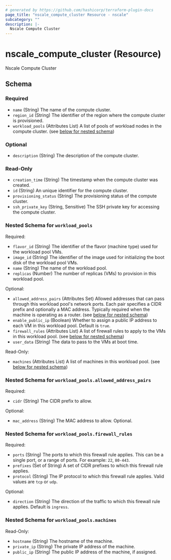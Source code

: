 ```yaml
---
# generated by https://github.com/hashicorp/terraform-plugin-docs
page_title: "nscale_compute_cluster Resource - nscale"
subcategory: ""
description: |-
  Nscale Compute Cluster
---
```


# nscale_compute_cluster (Resource)

Nscale Compute Cluster



<!-- schema generated by tfplugindocs -->
## Schema

### Required

- `name` (String) The name of the compute cluster.
- `region_id` (String) The identifier of the region where the compute cluster is provisioned.
- `workload_pools` (Attributes List) A list of pools of workload nodes in the compute cluster. (see [below for nested schema](#nestedatt--workload_pools))

### Optional

- `description` (String) The description of the compute cluster.

### Read-Only

- `creation_time` (String) The timestamp when the compute cluster was created.
- `id` (String) An unique identifier for the compute cluster.
- `provisioning_status` (String) The provisioning status of the compute cluster.
- `ssh_private_key` (String, Sensitive) The SSH private key for accessing the compute cluster.

<a id="nestedatt--workload_pools"></a>
### Nested Schema for `workload_pools`

Required:

- `flavor_id` (String) The identifier of the flavor (machine type) used for the workload pool VMs.
- `image_id` (String) The identifier of the image used for initializing the boot disk of the workload pool VMs.
- `name` (String) The name of the workload pool.
- `replicas` (Number) The number of replicas (VMs) to provision in this workload pool.

Optional:

- `allowed_address_pairs` (Attributes Set) Allowed addresses that can pass through this workload pool's network ports. Each pair specifies a CIDR prefix and optionally a MAC address. Typically required when the machine is operating as a router. (see [below for nested schema](#nestedatt--workload_pools--allowed_address_pairs))
- `enable_public_ip` (Boolean) Whether to assign a public IP address to each VM in this workload pool. Default is `true`.
- `firewall_rules` (Attributes List) A list of firewall rules to apply to the VMs in this workload pool. (see [below for nested schema](#nestedatt--workload_pools--firewall_rules))
- `user_data` (String) The data to pass to the VMs at boot time.

Read-Only:

- `machines` (Attributes List) A list of machines in this workload pool. (see [below for nested schema](#nestedatt--workload_pools--machines))

<a id="nestedatt--workload_pools--allowed_address_pairs"></a>
### Nested Schema for `workload_pools.allowed_address_pairs`

Required:

- `cidr` (String) The CIDR prefix to allow.

Optional:

- `mac_address` (String) The MAC address to allow. Optional.


<a id="nestedatt--workload_pools--firewall_rules"></a>
### Nested Schema for `workload_pools.firewall_rules`

Required:

- `ports` (String) The ports to which this firewall rule applies. This can be a single port, or a range of ports. For example: `22`, `80-443`.
- `prefixes` (Set of String) A set of CIDR prefixes to which this firewall rule applies.
- `protocol` (String) The IP protocol to which this firewall rule applies. Valid values are `tcp` or `udp`.

Optional:

- `direction` (String) The direction of the traffic to which this firewall rule applies. Default is `ingress`.


<a id="nestedatt--workload_pools--machines"></a>
### Nested Schema for `workload_pools.machines`

Read-Only:

- `hostname` (String) The hostname of the machine.
- `private_ip` (String) The private IP address of the machine.
- `public_ip` (String) The public IP address of the machine, if assigned.
